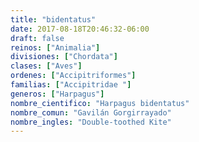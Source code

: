 ```yaml
---
title: "bidentatus"
date: 2017-08-18T20:46:32-06:00
draft: false
reinos: ["Animalia"]
divisiones: ["Chordata"]
clases: ["Aves"]
ordenes: ["Accipitriformes"]
familias: ["Accipitridae "]
generos: ["Harpagus"]
nombre_cientifico: "Harpagus bidentatus"
nombre_comun: "Gavilán Gorgirrayado"
nombre_ingles: "Double-toothed Kite"
---
```


